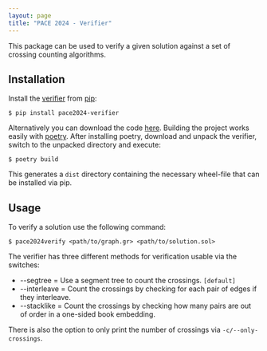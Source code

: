 ```yaml
---
layout: page 
title: "PACE 2024 - Verifier"
---
```


This package can be used to verify a given solution against a set of crossing counting algorithms.

## Installation

Install the [verifier](https://pypi.org/project/pace2024-verifier/) from [pip](https://pypi.org/project/pip/):

```console
$ pip install pace2024-verifier
```

Alternatively you can download the code [here](./pace2024_verifier-0.2.0.tar.gz). Building the project works easily with [poetry](https://python-poetry.org/). After installing poetry, download and unpack the verifier, switch to the unpacked directory and execute:

```console
$ poetry build
```

This generates a `dist` directory containing the necessary wheel-file that can be installed via pip.

## Usage

To verify a solution use the following command:

```console
$ pace2024verify <path/to/graph.gr> <path/to/solution.sol>
```

The verifier has three different methods for verification usable via the switches:
* --segtree = Use a segment tree to count the crossings. `[default]`
* --interleave = Count the crossings by checking for each pair of edges if they interleave.
* --stacklike = Count the crossings by checking how many pairs are out of order in a one-sided book embedding.

There is also the option to only print the number of crossings via `-c/--only-crossings`.
